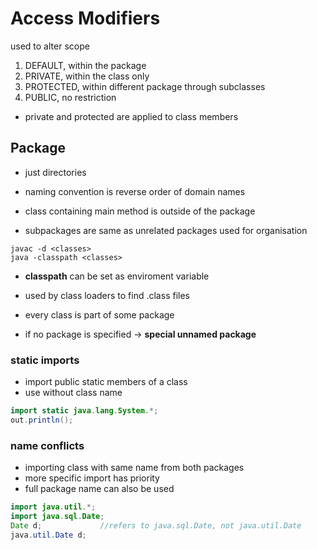 # Access Modifiers

used to alter scope

1. DEFAULT, within the package
1. PRIVATE, within the class only
1. PROTECTED, within different package through subclasses
1. PUBLIC, no restriction

- private and protected are applied to class members

## Package

-   just directories
-   naming convention is reverse order of domain names
-   class containing main method is outside of the package

-   subpackages are same as unrelated packages used for organisation

```
javac -d <classes>
java -classpath <classes>
```

- **classpath** can be set as enviroment variable
- used by class loaders to find .class files   

- every class is part of some package
- if no package is specified -> **special unnamed package**

### static imports

-   import public static members of a class
-   use without class name

```java
import static java.lang.System.*;
out.println();
```

### name conflicts

-   importing class with same name from both packages
-   more specific import has priority
-   full package name can also be used

```java
import java.util.*;
import java.sql.Date;
Date d;             //refers to java.sql.Date, not java.util.Date
java.util.Date d;
```
